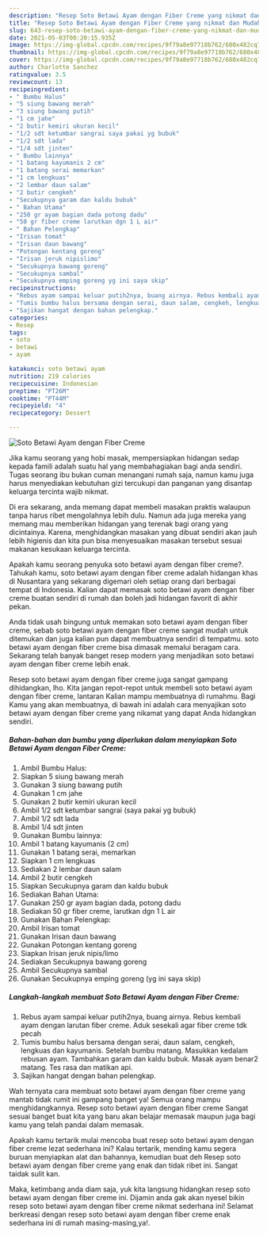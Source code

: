 ```yaml
---
description: "Resep Soto Betawi Ayam dengan Fiber Creme yang nikmat dan Mudah Dibuat"
title: "Resep Soto Betawi Ayam dengan Fiber Creme yang nikmat dan Mudah Dibuat"
slug: 643-resep-soto-betawi-ayam-dengan-fiber-creme-yang-nikmat-dan-mudah-dibuat
date: 2021-05-03T00:20:15.935Z
image: https://img-global.cpcdn.com/recipes/9f79a8e97718b762/680x482cq70/soto-betawi-ayam-dengan-fiber-creme-foto-resep-utama.jpg
thumbnail: https://img-global.cpcdn.com/recipes/9f79a8e97718b762/680x482cq70/soto-betawi-ayam-dengan-fiber-creme-foto-resep-utama.jpg
cover: https://img-global.cpcdn.com/recipes/9f79a8e97718b762/680x482cq70/soto-betawi-ayam-dengan-fiber-creme-foto-resep-utama.jpg
author: Charlotte Sanchez
ratingvalue: 3.5
reviewcount: 13
recipeingredient:
- " Bumbu Halus"
- "5 siung bawang merah"
- "3 siung bawang putih"
- "1 cm jahe"
- "2 butir kemiri ukuran kecil"
- "1/2 sdt ketumbar sangrai saya pakai yg bubuk"
- "1/2 sdt lada"
- "1/4 sdt jinten"
- " Bumbu lainnya"
- "1 batang kayumanis 2 cm"
- "1 batang serai memarkan"
- "1 cm lengkuas"
- "2 lembar daun salam"
- "2 butir cengkeh"
- "Secukupnya garam dan kaldu bubuk"
- " Bahan Utama"
- "250 gr ayam bagian dada potong dadu"
- "50 gr fiber creme larutkan dgn 1 L air"
- " Bahan Pelengkap"
- "Irisan tomat"
- "Irisan daun bawang"
- "Potongan kentang goreng"
- "Irisan jeruk nipislimo"
- "Secukupnya bawang goreng"
- "Secukupnya sambal"
- "Secukupnya emping goreng yg ini saya skip"
recipeinstructions:
- "Rebus ayam sampai keluar putih2nya, buang airnya. Rebus kembali ayam dengan larutan fiber creme. Aduk sesekali agar fiber creme tdk pecah"
- "Tumis bumbu halus bersama dengan serai, daun salam, cengkeh, lengkuas dan kayumanis. Setelah bumbu matang. Masukkan kedalam rebusan ayam. Tambahkan garam dan kaldu bubuk. Masak ayam benar2 matang. Tes rasa dan matikan api."
- "Sajikan hangat dengan bahan pelengkap."
categories:
- Resep
tags:
- soto
- betawi
- ayam

katakunci: soto betawi ayam 
nutrition: 219 calories
recipecuisine: Indonesian
preptime: "PT26M"
cooktime: "PT44M"
recipeyield: "4"
recipecategory: Dessert

---
```



![Soto Betawi Ayam dengan Fiber Creme](https://img-global.cpcdn.com/recipes/9f79a8e97718b762/680x482cq70/soto-betawi-ayam-dengan-fiber-creme-foto-resep-utama.jpg)

Jika kamu seorang yang hobi masak, mempersiapkan hidangan sedap kepada famili adalah suatu hal yang membahagiakan bagi anda sendiri. Tugas seorang ibu bukan cuman menangani rumah saja, namun kamu juga harus menyediakan kebutuhan gizi tercukupi dan panganan yang disantap keluarga tercinta wajib nikmat.

Di era  sekarang, anda memang dapat membeli masakan praktis walaupun tanpa harus ribet mengolahnya lebih dulu. Namun ada juga mereka yang memang mau memberikan hidangan yang terenak bagi orang yang dicintainya. Karena, menghidangkan masakan yang dibuat sendiri akan jauh lebih higienis dan kita pun bisa menyesuaikan masakan tersebut sesuai makanan kesukaan keluarga tercinta. 



Apakah kamu seorang penyuka soto betawi ayam dengan fiber creme?. Tahukah kamu, soto betawi ayam dengan fiber creme adalah hidangan khas di Nusantara yang sekarang digemari oleh setiap orang dari berbagai tempat di Indonesia. Kalian dapat memasak soto betawi ayam dengan fiber creme buatan sendiri di rumah dan boleh jadi hidangan favorit di akhir pekan.

Anda tidak usah bingung untuk memakan soto betawi ayam dengan fiber creme, sebab soto betawi ayam dengan fiber creme sangat mudah untuk ditemukan dan juga kalian pun dapat membuatnya sendiri di tempatmu. soto betawi ayam dengan fiber creme bisa dimasak memalui beragam cara. Sekarang telah banyak banget resep modern yang menjadikan soto betawi ayam dengan fiber creme lebih enak.

Resep soto betawi ayam dengan fiber creme juga sangat gampang dihidangkan, lho. Kita jangan repot-repot untuk membeli soto betawi ayam dengan fiber creme, lantaran Kalian mampu membuatnya di rumahmu. Bagi Kamu yang akan membuatnya, di bawah ini adalah cara menyajikan soto betawi ayam dengan fiber creme yang nikamat yang dapat Anda hidangkan sendiri.

<!--inarticleads1-->

##### Bahan-bahan dan bumbu yang diperlukan dalam menyiapkan Soto Betawi Ayam dengan Fiber Creme:

1. Ambil  Bumbu Halus:
1. Siapkan 5 siung bawang merah
1. Gunakan 3 siung bawang putih
1. Gunakan 1 cm jahe
1. Gunakan 2 butir kemiri ukuran kecil
1. Ambil 1/2 sdt ketumbar sangrai (saya pakai yg bubuk)
1. Ambil 1/2 sdt lada
1. Ambil 1/4 sdt jinten
1. Gunakan  Bumbu lainnya:
1. Ambil 1 batang kayumanis (2 cm)
1. Gunakan 1 batang serai, memarkan
1. Siapkan 1 cm lengkuas
1. Sediakan 2 lembar daun salam
1. Ambil 2 butir cengkeh
1. Siapkan Secukupnya garam dan kaldu bubuk
1. Sediakan  Bahan Utama:
1. Gunakan 250 gr ayam bagian dada, potong dadu
1. Sediakan 50 gr fiber creme, larutkan dgn 1 L air
1. Gunakan  Bahan Pelengkap:
1. Ambil Irisan tomat
1. Gunakan Irisan daun bawang
1. Gunakan Potongan kentang goreng
1. Siapkan Irisan jeruk nipis/limo
1. Sediakan Secukupnya bawang goreng
1. Ambil Secukupnya sambal
1. Gunakan Secukupnya emping goreng (yg ini saya skip)




<!--inarticleads2-->

##### Langkah-langkah membuat Soto Betawi Ayam dengan Fiber Creme:

1. Rebus ayam sampai keluar putih2nya, buang airnya. Rebus kembali ayam dengan larutan fiber creme. Aduk sesekali agar fiber creme tdk pecah
1. Tumis bumbu halus bersama dengan serai, daun salam, cengkeh, lengkuas dan kayumanis. Setelah bumbu matang. Masukkan kedalam rebusan ayam. Tambahkan garam dan kaldu bubuk. Masak ayam benar2 matang. Tes rasa dan matikan api.
1. Sajikan hangat dengan bahan pelengkap.




Wah ternyata cara membuat soto betawi ayam dengan fiber creme yang mantab tidak rumit ini gampang banget ya! Semua orang mampu menghidangkannya. Resep soto betawi ayam dengan fiber creme Sangat sesuai banget buat kita yang baru akan belajar memasak maupun juga bagi kamu yang telah pandai dalam memasak.

Apakah kamu tertarik mulai mencoba buat resep soto betawi ayam dengan fiber creme lezat sederhana ini? Kalau tertarik, mending kamu segera buruan menyiapkan alat dan bahannya, kemudian buat deh Resep soto betawi ayam dengan fiber creme yang enak dan tidak ribet ini. Sangat taidak sulit kan. 

Maka, ketimbang anda diam saja, yuk kita langsung hidangkan resep soto betawi ayam dengan fiber creme ini. Dijamin anda gak akan nyesel bikin resep soto betawi ayam dengan fiber creme nikmat sederhana ini! Selamat berkreasi dengan resep soto betawi ayam dengan fiber creme enak sederhana ini di rumah masing-masing,ya!.

